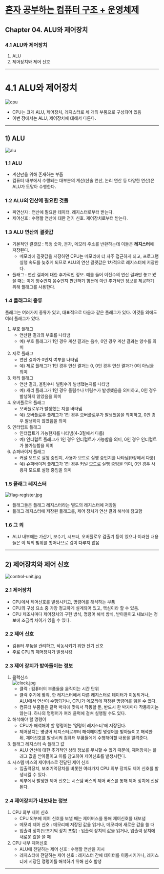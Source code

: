 # <a href = "../README.md" target="_blank">혼자 공부하는 컴퓨터 구조 + 운영체제</a>
## Chapter 04. ALU와 제어장치
### 4.1 ALU와 제어장치
1) ALU
2) 제어장치와 제어 신호

---

# 4.1 ALU와 제어장치
![cpu](imgs/cpu.jpg)

- CPU는 크게 ALU, 제어장치, 레지스터로 세 개의 부품으로 구성되어 있음
- 이번 장에서는 ALU, 제어장치에 대해서 다룬다.

---

## 1) ALU
![alu](imgs/alu.jpg)

### 1.1 ALU
- 계산만을 위해 존재하는 부품
- 컴퓨터 내부에서 수행되는 대부분의 계산(산술 연산, 논리 연산 등 다양한 연산)은 ALU가 도맡아 수행한다.

### 1.2 ALU의 연산에 필요한 것들
- 피연산자 : 연산에 필요한 데이터. 레지스터로부터 받는다.
- 제어신호 : 수행할 연산에 대한 전기 신호. 제어장치로부터 받는다.

### 1.3 ALU 연산의 결괏값
- 기본적인 결괏값 : 특정 숫자, 문자, 메모리 주소를 반환하는데 이들은 **레지스터**에 저장된다.
    - 메모리에 결괏값을 저장하면 CPU는 메모리에 더 자주 접근하게 되고, 프로그램 실행 속도를 늦추게 되므로 ALU의 연산 결괏값은 1차적으로 레지스터에
      저장한다.
- 플래그 : 연산 결과에 대한 추가적인 정보. 예를 들어 이진수의 연산 결과만 놓고 봤을 때는 이게 양수인지 음수인지 판단하기 힘든데
  이런 추가적인 정보를 제공하기 위해 플래그를 사용한다.

### 1.4 플래그의 종류
플래그는 여러가지 종류가 있고, 대표적으로 다음과 같은 플래그가 있다. 이것들 외에도 여러 플래그가 있다.

1. 부호 플래그
    - 연산한 결과의 부호를 나타냄
    - 예) 부호 플래그가 1인 경우 계산 결과는 음수, 0인 경우 계산 결과는 양수를 의미
2. 제로 플래그
    - 연산 결과가 0인지 여부를 나타냄
    - 예) 제로 플래그가 1인 경우 연산 결과는 0, 0인 경우 연산 결과가 0이 아님을 의미
3. 캐리 플래그
    - 연산 결과, 올림수나 빌림수가 발생했는지를 나타냄
    - 예) 캐리 플래그가 1인 경우 올림수나 버림수가 발생했음을 의미하고, 0인 경우 발생하지 않았음을 의미
4. 오버플로우 플래그
    - 오버플로우가 발생했는 지를 바타냄
    - 예) 오버플로우 플래그가 1인 경우 오버플로우가 발생했음을 의미하고, 0인 경우 발생하지 않았음을 의미
5. 인터럽트 플래그
    - 인터럽트가 가능한지를 나타냄(4-3절에서 다룸)
    - 예) 인터럽트 플래그가 1인 경우 인터럽트가 가능함을 의미, 0인 경우 인터럽트가 불가능함을 의미
6. 슈퍼바이저 플래그
    - 커널 모드로 실행 중인지, 사용자 모드로 실행 중인지를 나타냄(9장에서 다룸)
    - 예) 슈퍼바이저 플래그가 1인 경우 커널 모드로 실행 중임을 의미, 0인 경우 사용자 모드로 실행 중임을 의미

### 1.5 플래그 레지스터
![flag-register.jpg](imgs/flag-register.jpg)
- 플래그들은 플래그 레지스터라는 별도의 레지스터에 저장됨
- 플래그 레지스터에 저장된 플래그를, 제어 장치가 연산 결과 해석에 참고함

### 1.6 그 외
- ALU 내부에는 가산기, 보수기, 시프터, 오버플로우 검출기 등이 있으나 이러한 내용들은 이 책의 범위를 벗어나므로 깊이 다루지 않음
---

## 2) 제어장치와 제어 신호
![control-unit.jpg](imgs/control-unit.jpg)

### 2.1 제어장치
- CPU에서 제어신호를 발생시키고, 명령어를 해석하는 부품
- CPU의 구성 요소 중 가장 정교하게 설계되어 있고, 핵심이라 할 수 있음.
- CPU 제조사마다 제어장치의 구현 방식, 명령어 해석 방식, 받아들이고 내보내는 정보에 조금씩 차이가 있을 수 있다.

### 2.2 제어 신호
- 컴퓨터 부품을 관리하고, 작동시키기 위한 전기 신호
- 주로 CPU의 제어장치가 발생시킴

### 2.3 제어 장치가 받아들이는 정보
1. 클럭신호  
   ![clock.jpg](imgs%2Fclock.jpg)
   - 클럭 : 컴퓨터의 부품들을 움직이는 시간 단위
   - 클럭 주기에 맞춰, 한 레지스터에서 다른 레지스터로 데이터가 이동되거나, ALU에서 연산이 수행되거나, CPU가 메모리에 저장된 명령어를
     읽을 수 있다.
   - 컴퓨터 부품들은 클럭 박자에 맞춰서 작동할 뿐, 반드시 한 박자마다 작동하지는 않는다. 하나의 명령어가 여러 클럭에 걸쳐 실행될 수도 있다.
2. 해석해야 할 명령어
    - CPU가 해석해야 할 명령어는 '명령어 레지스터'에 저장된다.
    - 제어장치는 명령어 레지스터로부터 해석해야할 명령어를 받아들이고 해석한 뒤, 제어신호를 발생시켜 컴퓨터 부품들에게 수행해야할 내용을 알려준다.
3. 플래그 레지스터 속 플래그 값
   - ALU 연산에 대한 추가적인 상태 정보를 무시할 수 없기 때문에, 제어장치는 플래그 값을 받아들이고 이를 참고하여 제어신호를 발생시킨다.
4. 시스템 버스의 제어버스로 전달된 제어 신호
   - 입출력장치, 보조기억장치를 비롯한 여러가지 CPU 외부 장치도 제어 신호를 발생시킬 수 있다.
   - 외부에서 발생한 제어 신호는 시스템 버스의 제어 버스를 통해 제어 장치에 전달된다.

### 2.4 제어장치가 내보내는 정보
1. CPU 외부 제어 신호
   - CPU 외부에 제어 신호를 보낼 때는 제어버스를 통해 제어신호를 내보냄
   - 메모리 제어 신호 : 메모리에 저장된 값을 읽거나, 메모리에 새로운 값을 쓸 때
   - 입출력 장치(보조기억 장치 포함) : 입출력 장치의 값을 읽거나, 입출력 장치에 새로운 값을 쓸 때
2. CPU 내부 제어신호
   - ALU에 전달하는 제어 신호 : 수행할 연산을 지시
   - 레지스터에 전달하는 제어 신호 : 레지스터 간에 데이터를 이동시키거나, 레지스터에 저장된 명령어를 해석하기 위해 신호 발생

---
